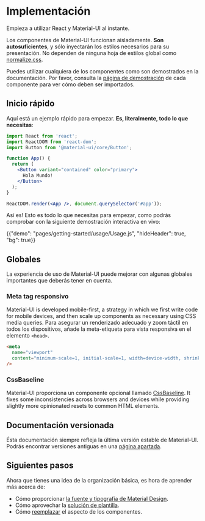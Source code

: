 # Implementación

<p class="description">Empieza a utilizar React y Material-UI al instante.</p>

Los componentes de Material-UI funcionan aisladamente. **Son autosuficientes**, y sólo inyectarán los estilos necesarios para su presentación. No dependen de ninguna hoja de estilos global como [normalize.css](https://github.com/necolas/normalize.css/).

Puedes utilizar cualquiera de los componentes como son demostrados en la documentación. Por favor, consulta la [página de demostración](/components/buttons/) de cada componente para ver cómo deben ser importados.

## Inicio rápido

Aquí está un ejemplo rápido para empezar. **Es, literalmente, todo lo que necesitas**:

```jsx
import React from 'react';
import ReactDOM from 'react-dom';
import Button from '@material-ui/core/Button';

function App() {
  return (
    <Button variant="contained" color="primary">
      Hola Mundo!
    </Button>
  );
}

ReactDOM.render(<App />, document.querySelector('#app'));
```

Así es! Esto es todo lo que necesitas para empezar, como podrás comprobar con la siguiente demostración interactiva en vivo:

{{"demo": "pages/getting-started/usage/Usage.js", "hideHeader": true, "bg": true}}

## Globales

La experiencia de uso de Material-UI puede mejorar con algunas globales importantes que deberás tener en cuenta.

### Meta tag responsivo

Material-UI is developed mobile-first, a strategy in which we first write code for mobile devices, and then scale up components as necessary using CSS media queries. Para asegurar un renderizado adecuado y zoom táctil en todos los dispositivos, añade la meta-etiqueta para vista responsiva en el elemento `<head>`.

```html
<meta
  name="viewport"
  content="minimum-scale=1, initial-scale=1, width=device-width, shrink-to-fit=no"
/>
```

### CssBaseline

Material-UI proporciona un componente opcional llamado [CssBaseline](/components/css-baseline/). It fixes some inconsistencies across browsers and devices while providing slightly more opinionated resets to common HTML elements.

## Documentación versionada

Ésta documentación siempre refleja la última versión estable de Material-UI. Podrás encontrar versiones antiguas en una [página apartada](https://material-ui.com/versions/).

## Siguientes pasos

Ahora que tienes una idea de la organización básica, es hora de aprender más acerca de:

- Cómo proporcionar [la fuente y tipografía de Material Design](/components/typography/).
- Cómo aprovechar la [solución de plantilla](/customization/theming/).
- Cómo [reemplazar](/customization/components/) el aspecto de los componentes.